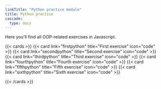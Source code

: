```yaml
---
linkTitle: "Python practice module"
title: Python practice
cascade:
  type: docs
---
```


Here you'll find all OOP-related exercises in Javascript.


{{< cards >}}
  {{< card link="firstpython" title="First exercise" icon="code" >}}
  {{< card link="secondpython" title="Second exercise" icon="code" >}}
  {{< card link="thirdpython" title="Third exercise" icon="code" >}}
  {{< card link="fourthpython" title="Fourth exercise" icon="code" >}}
  {{< card link="fifthpython" title="Fifth exercise" icon="code" >}}
  {{< card link="sixthpython" title="Sixth exercise" icon="code" >}}

{{< /cards >}}





